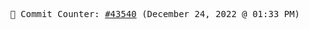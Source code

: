<p align="center">
    <samp>
        📮 Commit Counter: <a href="https://github.com/Javascript-void0/Javascript-void0/commits/main">#43540</a> (December 24, 2022 @ 01:33 PM)
    </samp>
</p>